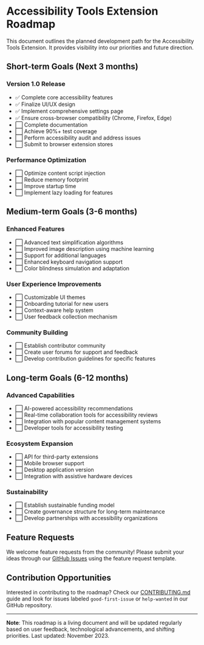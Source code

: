 # Accessibility Tools Extension Roadmap

This document outlines the planned development path for the Accessibility Tools Extension. It provides visibility into our priorities and future direction.

## Short-term Goals (Next 3 months)

### Version 1.0 Release
- ✅ Complete core accessibility features
- ✅ Finalize UI/UX design
- ✅ Implement comprehensive settings page
- ✅ Ensure cross-browser compatibility (Chrome, Firefox, Edge)
- ⬜ Complete documentation
- ⬜ Achieve 90%+ test coverage
- ⬜ Perform accessibility audit and address issues
- ⬜ Submit to browser extension stores

### Performance Optimization
- ⬜ Optimize content script injection
- ⬜ Reduce memory footprint
- ⬜ Improve startup time
- ⬜ Implement lazy loading for features

## Medium-term Goals (3-6 months)

### Enhanced Features
- ⬜ Advanced text simplification algorithms
- ⬜ Improved image description using machine learning
- ⬜ Support for additional languages
- ⬜ Enhanced keyboard navigation support
- ⬜ Color blindness simulation and adaptation

### User Experience Improvements
- ⬜ Customizable UI themes
- ⬜ Onboarding tutorial for new users
- ⬜ Context-aware help system
- ⬜ User feedback collection mechanism

### Community Building
- ⬜ Establish contributor community
- ⬜ Create user forums for support and feedback
- ⬜ Develop contribution guidelines for specific features

## Long-term Goals (6-12 months)

### Advanced Capabilities
- ⬜ AI-powered accessibility recommendations
- ⬜ Real-time collaboration tools for accessibility reviews
- ⬜ Integration with popular content management systems
- ⬜ Developer tools for accessibility testing

### Ecosystem Expansion
- ⬜ API for third-party extensions
- ⬜ Mobile browser support
- ⬜ Desktop application version
- ⬜ Integration with assistive hardware devices

### Sustainability
- ⬜ Establish sustainable funding model
- ⬜ Create governance structure for long-term maintenance
- ⬜ Develop partnerships with accessibility organizations

## Feature Requests

We welcome feature requests from the community! Please submit your ideas through our [GitHub Issues](https://github.com/PushkarPrabhath27/accessibility-tools-extension/issues) using the feature request template.

## Contribution Opportunities

Interested in contributing to the roadmap? Check our [CONTRIBUTING.md](CONTRIBUTING.md) guide and look for issues labeled `good-first-issue` or `help-wanted` in our GitHub repository.

---

**Note**: This roadmap is a living document and will be updated regularly based on user feedback, technological advancements, and shifting priorities. Last updated: November 2023.